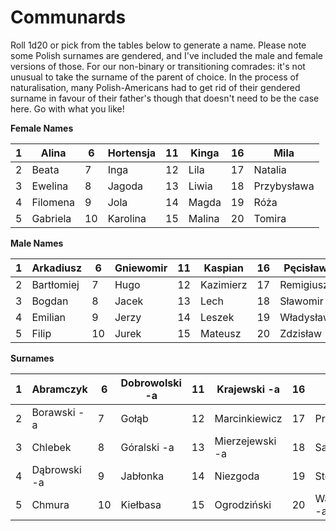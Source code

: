 # Communards

Roll 1d20 or pick from the tables below to generate a name. Please note some Polish surnames are gendered, and I've included the male and female versions of those. For our non-binary or transitioning comrades: it's not unusual to take the surname of the parent of choice. In the process of naturalisation, many Polish-Americans had to get rid of their gendered surname in favour of their father's though that doesn't need to be the case here. Go with what you like!&#x20;

**Female Names**

| 1 | Alina    | 6  | Hortensja | 11 | Kinga  | 16 | Mila        |
| - | -------- | -- | --------- | -- | ------ | -- | ----------- |
| 2 | Beata    | 7  | Inga      | 12 | Lila   | 17 | Natalia     |
| 3 | Ewelina  | 8  | Jagoda    | 13 | Liwia  | 18 | Przybysława |
| 4 | Filomena | 9  | Jola      | 14 | Magda  | 19 | Róża        |
| 5 | Gabriela | 10 | Karolina  | 15 | Malina | 20 | Tomira      |

**Male Names**

| 1 | Arkadiusz  | 6  | Gniewomir | 11 | Kaspian   | 16 | Pęcisław  |
| - | ---------- | -- | --------- | -- | --------- | -- | --------- |
| 2 | Bartłomiej | 7  | Hugo      | 12 | Kazimierz | 17 | Remigiusz |
| 3 | Bogdan     | 8  | Jacek     | 13 | Lech      | 18 | Sławomir  |
| 4 | Emilian    | 9  | Jerzy     | 14 | Leszek    | 19 | Władysław |
| 5 | Filip      | 10 | Jurek     | 15 | Mateusz   | 20 | Zdzisław  |

**Surnames**

| 1 | Abramczyk    | 6  | Dobrowolski -a | 11 | Krajewski -a    | 16 | Piecyk       |
| - | ------------ | -- | -------------- | -- | --------------- | -- | ------------ |
| 2 | Borawski -a  | 7  | Gołąb          | 12 | Marcinkiewicz   | 17 | Przewoźnik   |
| 3 | Chlebek      | 8  | Góralski -a    | 13 | Mierzejewski -a | 18 | Sawicki -a   |
| 4 | Dąbrowski -a | 9  | Jabłonka       | 14 | Niezgoda        | 19 | Stopa        |
| 5 | Chmura       | 10 | Kiełbasa       | 15 | Ogrodziński     | 20 | Wachowski -a |

